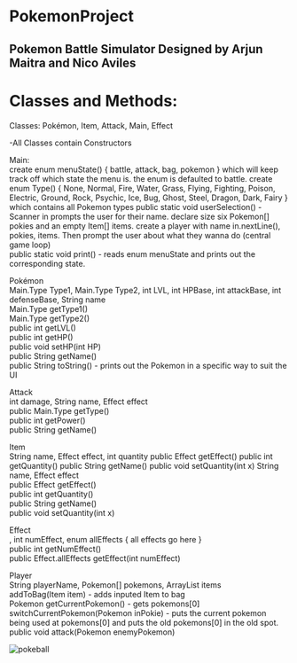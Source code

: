 # PokemonProject
 
## Pokemon Battle Simulator Designed by Arjun Maitra and Nico Aviles

# Classes and Methods: <br />
Classes: Pokémon, Item, Attack, Main, Effect

-All Classes contain Constructors

Main: <br />
create enum menuState() { battle, attack, bag, pokemon } which will keep track off which state the menu is. the enum is defaulted to battle.
create enum Type() { None, Normal, Fire, Water, Grass, Flying, Fighting, Poison, Electric, Ground, Rock, Psychic, Ice, Bug, Ghost, Steel, Dragon, Dark, Fairy } which contains all Pokemon types
public static void userSelection() - Scanner in prompts the user for their name. declare size six Pokemon[] pokies and an empty Item[] items. create a player with name in.nextLine(), pokies, items. Then 
                                     prompt the user about what they wanna do (central game loop) <br />
public static void print() - reads enum menuState and prints out the corresponding state.

Pokémon <br />
Main.Type Type1, Main.Type Type2, int LVL, int HPBase, int attackBase, int defenseBase, String name  <br />
Main.Type getType1()  <br />
Main.Type getType2()  <br />
public int getLVL()  <br />
public int getHP()  <br />
public void setHP(int HP)  <br />
public String getName()  <br />
public String toString() - prints out the Pokemon in a specific way to suit the UI  <br />

Attack <br />
int damage, String name, Effect effect  <br />
public Main.Type getType()  <br />
public int getPower()  <br />
public String getName()  <br />

Item <br />
String name, Effect effect, int quantity
public Effect getEffect()
public int getQuantity()
public String getName()
public void setQuantity(int x)
String name, Effect effect  <br />
public Effect getEffect()  <br />
public int getQuantity()  <br />
public String getName()  <br />
public void setQuantity(int x)  <br />

Effect <br />,
int numEffect, enum allEffects { all effects go here }  <br />
public int getNumEffect()  <br />
public Effect.allEffects getEffect(int numEffect)  <br />

Player <br />
String playerName, Pokemon[] pokemons, ArrayList<Item> items  <br />
addToBag(Item item) - adds inputed Item to bag  <br />
Pokemon getCurrentPokemon() - gets pokemons[0] <br />
switchCurrentPokemon(Pokemon inPokie) - puts the current pokemon being used at pokemons[0] and puts the old pokemons[0] in the old spot.  <br />
public void attack(Pokemon enemyPokemon) <br />

![pokeball](https://user-images.githubusercontent.com/33406133/188938588-bd730034-4acb-4670-b54f-a3fd94d855c1.png)  <br />

